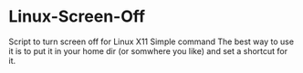 Linux-Screen-Off
================

Script to turn screen off for Linux X11
Simple command 
The best way to use it is to put it in your home dir (or somwhere you like) and set a shortcut for it.

